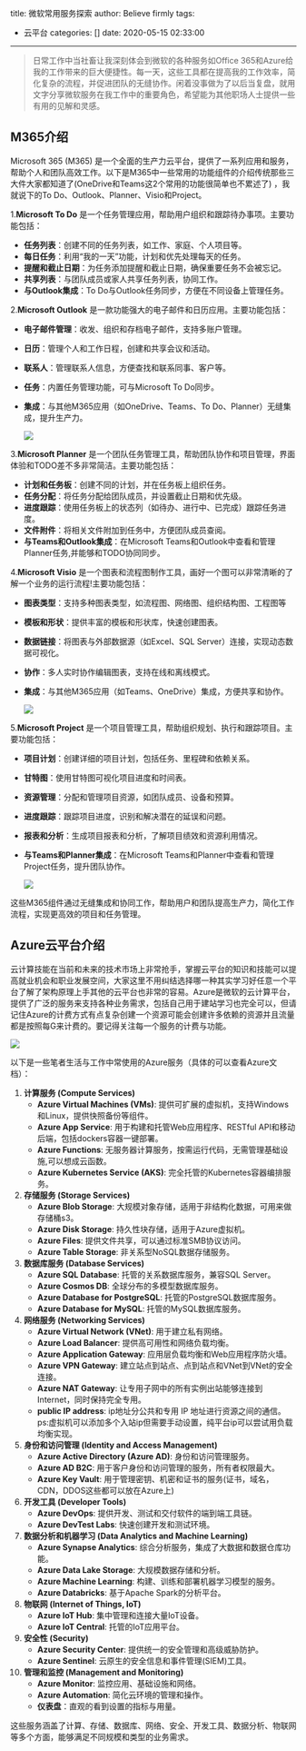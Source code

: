 title: 微软常用服务探索
author: Believe firmly
tags:
  - 云平台
categories: []
date: 2020-05-15 02:33:00
---

>  日常工作中当社畜让我深刻体会到微软的各种服务如Office 365和Azure给我的工作带来的巨大便捷性。每一天，这些工具都在提高我的工作效率，简化复杂的流程，并促进团队的无缝协作。闲着没事做为了以后当复盘，就用文字分享微软服务在我工作中的重要角色，希望能为其他职场人士提供一些有用的见解和灵感。

## **M365介绍**

Microsoft 365 (M365) 是一个全面的生产力云平台，提供了一系列应用和服务，帮助个人和团队高效工作。以下是M365中一些常用的功能组件的介绍传统那些三大件大家都知道了(OneDrive和Teams这2个常用的功能很简单也不累述了) ，我就说下的To Do、Outlook、Planner、Visio和Project。

1.**Microsoft To Do** 是一个任务管理应用，帮助用户组织和跟踪待办事项。主要功能包括：

- **任务列表**：创建不同的任务列表，如工作、家庭、个人项目等。
- **每日任务**：利用“我的一天”功能，计划和优先处理每天的任务。
- **提醒和截止日期**：为任务添加提醒和截止日期，确保重要任务不会被忘记。
- **共享列表**：与团队成员或家人共享任务列表，协同工作。
- **与Outlook集成**：To Do与Outlook任务同步，方便在不同设备上管理任务。

2.**Microsoft Outlook** 是一款功能强大的电子邮件和日历应用。主要功能包括：

- **电子邮件管理**：收发、组织和存档电子邮件，支持多账户管理。

- **日历**：管理个人和工作日程，创建和共享会议和活动。

- **联系人**：管理联系人信息，方便查找和联系同事、客户等。

- **任务**：内置任务管理功能，可与Microsoft To Do同步。

- **集成**：与其他M365应用（如OneDrive、Teams、To Do、Planner）无缝集成，提升生产力。

  ![](https://techcommunity.microsoft.com/t5/image/serverpage/image-id/399952i03BF2B2F5B044B0A/image-size/large?v=v2&px=999)

3.**Microsoft Planner** 是一个团队任务管理工具，帮助团队协作和项目管理，界面体验和TODO差不多非常简洁。主要功能包括：

- **计划和任务板**：创建不同的计划，并在任务板上组织任务。
- **任务分配**：将任务分配给团队成员，并设置截止日期和优先级。
- **进度跟踪**：使用任务板上的状态列（如待办、进行中、已完成）跟踪任务进度。
- **文件附件**：将相关文件附加到任务中，方便团队成员查阅。
- **与Teams和Outlook集成**：在Microsoft Teams和Outlook中查看和管理Planner任务,并能够和TODO协同同步。

4.**Microsoft Visio** 是一个图表和流程图制作工具，画好一个图可以非常清晰的了解一个业务的运行流程!主要功能包括：

- **图表类型**：支持多种图表类型，如流程图、网络图、组织结构图、工程图等

- **模板和形状**：提供丰富的模板和形状库，快速创建图表。

- **数据链接**：将图表与外部数据源（如Excel、SQL Server）连接，实现动态数据可视化。

- **协作**：多人实时协作编辑图表，支持在线和离线模式。

- **集成**：与其他M365应用（如Teams、OneDrive）集成，方便共享和协作。

  ![](https://gateway.ipfsscan.io/ipfs/QmdDi3k733sTZNx9eYJqqRB8FBKJqeanfwhF6GZTphEXfV?filename=1715751364269.jpg)

5.**Microsoft Project** 是一个项目管理工具，帮助组织规划、执行和跟踪项目。主要功能包括：

- **项目计划**：创建详细的项目计划，包括任务、里程碑和依赖关系。

- **甘特图**：使用甘特图可视化项目进度和时间表。

- **资源管理**：分配和管理项目资源，如团队成员、设备和预算。

- **进度跟踪**：跟踪项目进度，识别和解决潜在的延误和问题。

- **报表和分析**：生成项目报表和分析，了解项目绩效和资源利用情况。

- **与Teams和Planner集成**：在Microsoft Teams和Planner中查看和管理Project任务，提升团队协作。

  ![](https://gateway.ipfsscan.io/ipfs/QmaccBSJmCpXYGjkfFLDfzA32g56zVRHYP1A5Zd3aTk846?filename=1715751378783.jpg)

这些M365组件通过无缝集成和协同工作，帮助用户和团队提高生产力，简化工作流程，实现更高效的项目和任务管理。

## **Azure云平台介绍**

云计算技能在当前和未来的技术市场上非常抢手，掌握云平台的知识和技能可以提高就业机会和职业发展空间，大家这里不用纠结选择哪一种其实学习好任意一个平台了解了架构原理上手其他的云平台也非常的容易。Azure是微软的云计算平台，提供了广泛的服务来支持各种业务需求，包括自己用于建站学习也完全可以，但请记住Azure的计费方式有点复杂创建一个资源可能会创建许多依赖的资源并且流量都是按照每G来计费的。要记得关注每一个服务的计费与功能。

![](https://dlink.host/sharepoint/aHR0cHM6Ly9jZHRjbG91ZC1teS5zaGFyZXBvaW50LmNvbS86aTovZy9wZXJzb25hbC90ZXN0YV9jZHRjbG91ZF9vbm1pY3Jvc29mdF9jb20vRWFIY21Ccm1aWTVCa0JGOUppalRtbXdCX2ZIUGszd2x0bmJ0UFQ3aEQteGNIQT9lPWQ4NVU2TQ.jpg)

以下是一些笔者生活与工作中常使用的Azure服务（具体的可以查看Azure文档）：

1. **计算服务 (Compute Services)**
   - **Azure Virtual Machines (VMs)**: 提供可扩展的虚拟机，支持Windows和Linux，提供快照备份等组件。
   - **Azure App Service**: 用于构建和托管Web应用程序、RESTful API和移动后端，包括dockers容器一键部署。
   - **Azure Functions**: 无服务器计算服务，按需运行代码，无需管理基础设施,可以想成云函数。
   - **Azure Kubernetes Service (AKS)**: 完全托管的Kubernetes容器编排服务。
2. **存储服务 (Storage Services)**
   - **Azure Blob Storage**: 大规模对象存储，适用于非结构化数据，可用来做存储桶s3。
   - **Azure Disk Storage**: 持久性块存储，适用于Azure虚拟机。
   - **Azure Files**: 提供文件共享，可以通过标准SMB协议访问。
   - **Azure Table Storage**: 非关系型NoSQL数据存储服务。
3. **数据库服务 (Database Services)**
   - **Azure SQL Database**: 托管的关系数据库服务，兼容SQL Server。
   - **Azure Cosmos DB**: 全球分布的多模型数据库服务。
   - **Azure Database for PostgreSQL**: 托管的PostgreSQL数据库服务。
   - **Azure Database for MySQL**: 托管的MySQL数据库服务。
4. **网络服务 (Networking Services)**
   - **Azure Virtual Network (VNet)**: 用于建立私有网络。
   - **Azure Load Balancer**: 提供高可用性和网络负载均衡。
   - **Azure Application Gateway**: 应用层负载均衡和Web应用程序防火墙。
   - **Azure VPN Gateway**: 建立站点到站点、点到站点和VNet到VNet的安全连接。
   - **Azure NAT Gateway**: 让专用子网中的所有实例出站能够连接到 Internet，同时保持完全专用。
   - **public IP address**:  ip地址分公共和专用 IP 地址进行资源之间的通信。ps:虚拟机可以添加多个入站ip但需要手动设置，纯平台ip可以尝试用负载均衡实现。
5. **身份和访问管理 (Identity and Access Management)**
   - **Azure Active Directory (Azure AD)**: 身份和访问管理服务。
   - **Azure AD B2C**: 用于客户身份和访问管理的服务，所有者权限最大。
   - **Azure Key Vault**: 用于管理密钥、机密和证书的服务(证书，域名，CDN，DDOS这些都可以放在Azure上)
6. **开发工具 (Developer Tools)**
   - **Azure DevOps**: 提供开发、测试和交付软件的端到端工具链。
   - **Azure DevTest Labs**: 快速创建开发和测试环境。
7. **数据分析和机器学习 (Data Analytics and Machine Learning)**
   - **Azure Synapse Analytics**: 综合分析服务，集成了大数据和数据仓库功能。
   - **Azure Data Lake Storage**: 大规模数据存储和分析。
   - **Azure Machine Learning**: 构建、训练和部署机器学习模型的服务。
   - **Azure Databricks**: 基于Apache Spark的分析平台。
8. **物联网 (Internet of Things, IoT)**
   - **Azure IoT Hub**: 集中管理和连接大量IoT设备。
   - **Azure IoT Central**: 托管的IoT应用平台。
9. **安全性 (Security)**
   - **Azure Security Center**: 提供统一的安全管理和高级威胁防护。
   - **Azure Sentinel**: 云原生的安全信息和事件管理(SIEM)工具。
10. **管理和监控 (Management and Monitoring)**
    - **Azure Monitor**: 监控应用、基础设施和网络。
    - **Azure Automation**: 简化云环境的管理和操作。
    - **仪表盘**：直观的看到设置的指标与用量。 

这些服务涵盖了计算、存储、数据库、网络、安全、开发工具、数据分析、物联网等多个方面，能够满足不同规模和类型的业务需求。



